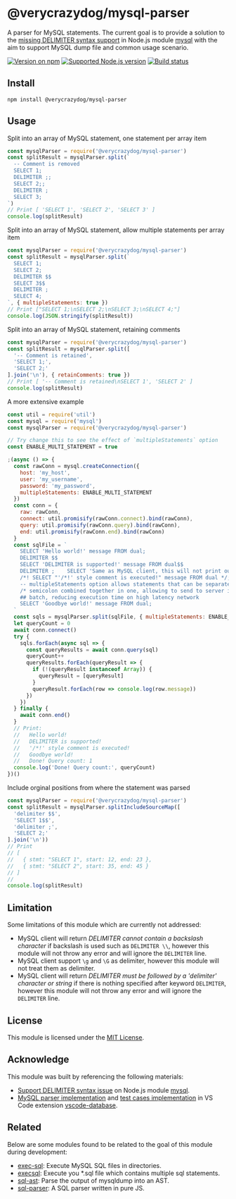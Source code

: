 # @verycrazydog/mysql-parser
A parser for MySQL statements. The current goal is to provide a solution to the
[missing DELIMITER syntax support][1] in Node.js module [mysql][mysqljs/mysql] with
the aim to support MySQL dump file and common usage scenario.

[![Version on npm]][mysql-parser]
[![Supported Node.js version]][Node.js download]
[![Build status]][Build workflow]


## Install
```
npm install @verycrazydog/mysql-parser
```


## Usage
Split into an array of MySQL statement, one statement per array item
```js
const mysqlParser = require('@verycrazydog/mysql-parser')
const splitResult = mysqlParser.split(`
  -- Comment is removed
  SELECT 1;
  DELIMITER ;;
  SELECT 2;;
  DELIMITER ;
  SELECT 3;
`)
// Print [ 'SELECT 1', 'SELECT 2', 'SELECT 3' ]
console.log(splitResult)
```

Split into an array of MySQL statement, allow multiple statements per array item
```js
const mysqlParser = require('@verycrazydog/mysql-parser')
const splitResult = mysqlParser.split(`
  SELECT 1;
  SELECT 2;
  DELIMITER $$
  SELECT 3$$
  DELIMITER ;
  SELECT 4;
`, { multipleStatements: true })
// Print ["SELECT 1;\nSELECT 2;\nSELECT 3;\nSELECT 4;"]
console.log(JSON.stringify(splitResult))
```

Split into an array of MySQL statement, retaining comments
```js
const mysqlParser = require('@verycrazydog/mysql-parser')
const splitResult = mysqlParser.split([
  '-- Comment is retained',
  'SELECT 1;',
  'SELECT 2;'
].join('\n'), { retainComments: true })
// Print [ '-- Comment is retained\nSELECT 1', 'SELECT 2' ]
console.log(splitResult)
```

A more extensive example
```js
const util = require('util')
const mysql = require('mysql')
const mysqlParser = require('@verycrazydog/mysql-parser')

// Try change this to see the effect of `multipleStatements` option
const ENABLE_MULTI_STATEMENT = true

;(async () => {
  const rawConn = mysql.createConnection({
    host: 'my_host',
    user: 'my_username',
    password: 'my_password',
    multipleStatements: ENABLE_MULTI_STATEMENT
  })
  const conn = {
    raw: rawConn,
    connect: util.promisify(rawConn.connect).bind(rawConn),
    query: util.promisify(rawConn.query).bind(rawConn),
    end: util.promisify(rawConn.end).bind(rawConn)
  }
  const sqlFile = `
    SELECT 'Hello world!' message FROM dual;
    DELIMITER $$
    SELECT 'DELIMITER is supported!' message FROM dual$$
    DELIMITER ;    SELECT 'Same as MySQL client, this will not print out' message FROM dual;
    /*! SELECT "'/*!' style comment is executed!" message FROM dual */;
    -- multipleStatements option allows statements that can be separated by
    /* semicolon combined together in one, allowing to send to server in one */
    ## batch, reducing execution time on high latency network
    SELECT 'Goodbye world!' message FROM dual;
  `
  const sqls = mysqlParser.split(sqlFile, { multipleStatements: ENABLE_MULTI_STATEMENT })
  let queryCount = 0
  await conn.connect()
  try {
    sqls.forEach(async sql => {
      const queryResults = await conn.query(sql)
      queryCount++
      queryResults.forEach(queryResult => {
        if (!(queryResult instanceof Array)) {
          queryResult = [queryResult]
        }
        queryResult.forEach(row => console.log(row.message))
      })
    })
  } finally {
    await conn.end()
  }
  // Print:
  //   Hello world!
  //   DELIMITER is supported!
  //   '/*!' style comment is executed!
  //   Goodbye world!
  //   Done! Query count: 1
  console.log('Done! Query count:', queryCount)
})()
```

Include orginal positions from where the statement was parsed
```js
const mysqlParser = require('@verycrazydog/mysql-parser')
const splitResult = mysqlParser.splitIncludeSourceMap([
  'delimiter $$',
  'SELECT 1$$',
  'delimiter ;',
  'SELECT 2;'
].join('\n'))
// Print
// [
//   { stmt: "SELECT 1", start: 12, end: 23 },
//   { stmt: "SELECT 2", start: 35, end: 45 }
// ]
// 
console.log(splitResult)
```


## Limitation
Some limitations of this module which are currently not addressed:
- MySQL client will return *DELIMITER cannot contain a backslash character* if backslash
  is used such as `DELIMITER \\`, however this module will not throw any error and will
  ignore the `DELIMITER` line.
- MySQL client support `\g` and `\G` as delimiter, however this module will not treat
  them as delimiter.
- MySQL client will return *DELIMITER must be followed by a 'delimiter' character or string*
  if there is nothing specified after keyword `DELIMITER`, however this module will not throw
  any error and will ignore the `DELIMITER` line.


## License
This module is licensed under the [MIT License](./LICENSE).


## Acknowledge
This module was built by referencing the following materials:
- [Support DELIMITER syntax issue][1] on Node.js module [mysql][mysqljs/mysql].
- [MySQL parser implementation][2] and [test cases implementation][3] in VS Code extension
  [vscode-database].


## Related
Below are some modules found to be related to the goal of this module during development:
- [exec-sql]: Execute MySQL SQL files in directories.
- [execsql]: Execute you *.sql file which contains multiple sql statements.
- [sql-ast]: Parse the output of mysqldump into an AST.
- [sql-parser][4]: A SQL parser written in pure JS.



[1]: https://github.com/mysqljs/mysql/issues/1683
[2]: https://github.com/Bajdzis/vscode-database/blob/1cbe33bd63330d08c931fc8ef46d199f0c8ae597/src/extension/engine/mysql-pass.ts
[3]: https://github.com/Bajdzis/vscode-database/blob/1cbe33bd63330d08c931fc8ef46d199f0c8ae597/src/extension/engine/mysql.spec.ts
[4]: https://github.com/forward/sql-parser
[Build status]: https://github.com/VeryCrazyDog/mysql-parser/workflows/CI/badge.svg
[Build workflow]: https://github.com/VeryCrazyDog/mysql-parser/actions?query=workflow%3A%22CI%22
[execsql]: https://www.npmjs.com/package/execsql
[exec-sql]: https://www.npmjs.com/package/exec-sql
[mysqljs/mysql]: https://github.com/mysqljs/mysql
[mysql-parser]: https://www.npmjs.com/package/@verycrazydog/mysql-parser
[Node.js download]: https://nodejs.org/en/download
[sql-ast]: https://www.npmjs.com/package/sql-ast
[Supported Node.js version]: https://badgen.net/npm/node/@verycrazydog/mysql-parser
[Version on npm]: https://badgen.net/npm/v/@verycrazydog/mysql-parser
[vscode-database]: https://github.com/Bajdzis/vscode-database
